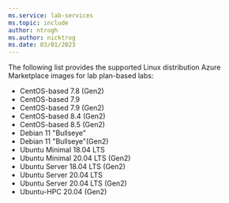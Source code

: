 ```yaml
---
ms.service: lab-services
ms.topic: include
author: ntrogh
ms.author: nicktrog
ms.date: 03/01/2023
---
```


The following list provides the supported Linux distribution Azure Marketplace images for lab plan-based labs:

- CentOS-based 7.8 (Gen2)
- CentOS-based 7.9
- CentOS-based 7.9 (Gen2)
- CentOS-based 8.4 (Gen2)
- CentOS-based 8.5 (Gen2)
- Debian 11 "Bullseye"
- Debian 11 "Bullseye"(Gen2)
- Ubuntu Minimal 18.04 LTS
- Ubuntu Minimal 20.04 LTS (Gen2)
- Ubuntu Server 18.04 LTS (Gen2)
- Ubuntu Server 20.04 LTS
- Ubuntu Server 20.04 LTS (Gen2)
- Ubuntu-HPC 20.04 (Gen2)
